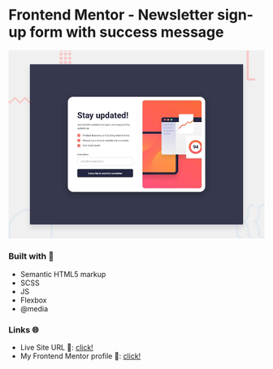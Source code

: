 # Frontend Mentor - Newsletter sign-up form with success message

![Design preview for the Newsletter sign-up form with success message coding challenge](./design/desktop-preview.jpg)

### Built with 🧱
- Semantic HTML5 markup
- SCSS
- JS
- Flexbox
- @media

### Links 🌐

- Live Site URL 🔴: [click!](https://kacperkwinta.github.io/Newsletter-sign-up-form-with-success-message/)
- My Frontend Mentor profile 👦: [click!](https://www.frontendmentor.io/profile/kacperkwinta)
